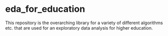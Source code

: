# eda_for_education
This repository is the overarching library for a variety of different algorithms etc. that are used for an exploratory data analysis for higher education.
